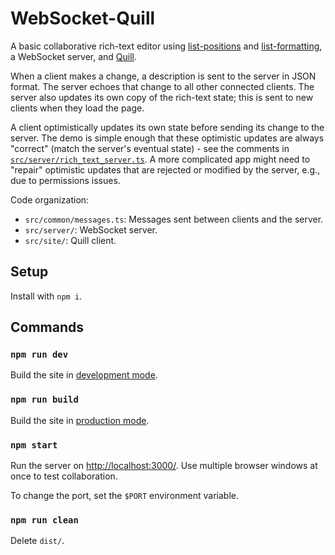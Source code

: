 # WebSocket-Quill

A basic collaborative rich-text editor using [list-positions](https://github.com/mweidner037/list-positions#readme) and [list-formatting](https://github.com/mweidner037/list-formatting#readme), a WebSocket server, and [Quill](https://quilljs.com/).

When a client makes a change, a description is sent to the server in JSON format. The server echoes that change to all other connected clients. The server also updates its own copy of the rich-text state; this is sent to new clients when they load the page.

A client optimistically updates its own state before sending its change to the server. The demo is simple enough that these optimistic updates are always "correct" (match the server's eventual state) - see the comments in [`src/server/rich_text_server.ts`](./src/server/rich_text_server.ts). A more complicated app might need to "repair" optimistic updates that are rejected or modified by the server, e.g., due to permissions issues.

Code organization:

- `src/common/messages.ts`: Messages sent between clients and the server.
- `src/server/`: WebSocket server.
- `src/site/`: Quill client.

## Setup

Install with `npm i`.

## Commands

### `npm run dev`

Build the site in [development mode](https://webpack.js.org/guides/development/).

### `npm run build`

Build the site in [production mode](https://webpack.js.org/guides/production/).

### `npm start`

Run the server on [http://localhost:3000/](http://localhost:3000/). Use multiple browser windows at once to test collaboration.

To change the port, set the `$PORT` environment variable.

### `npm run clean`

Delete `dist/`.
